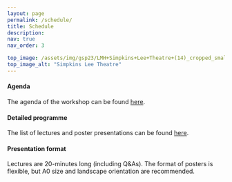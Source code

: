 ```yaml
---
layout: page
permalink: /schedule/
title: Schedule
description: 
nav: true
nav_order: 3

top_image: /assets/img/gsp23/LMH+Simpkins+Lee+Theatre+(14)_cropped_smaller.jpg
top_image_alt: "Simpkins Lee Theatre"
---
```


#### Agenda
The agenda of the workshop can be found [here](https://gspworkshop.org/assets/pdf/Graph%20Signal%20Processing%20Programme%20V4.pdf).

#### Detailed programme
The list of lectures and poster presentations can be found [here](https://gspworkshop.org/assets/pdf/List%20of%20Papers%20V4.pdf).

#### Presentation format
Lectures are 20-minutes long (including Q&As). The format of posters is flexible, but A0 size and landscape orientation are recommended.
